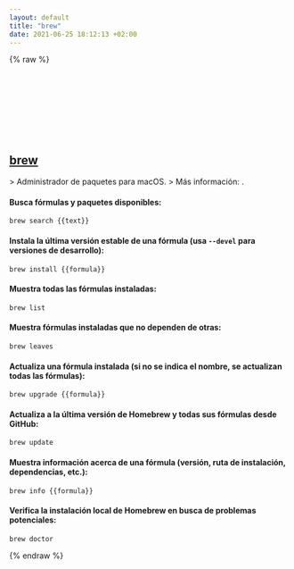 ```yaml
---
layout: default
title: "brew"
date: 2021-06-25 18:12:13 +02:00
---
```

{% raw %}
<h2 id="brew">
  <a href="/es/osx/brew.html">brew</a> <a href="#brew"><svg class="icon">
    <use href="/assets/images/unicode_sprite.svg#link" />
  </svg></a>
</h2>
> Administrador de paquetes para macOS.
> Más información: <https://brew.sh>.

#### Busca fórmulas y paquetes disponibles:
```shell
brew search {{text}}
```
#### Instala la última versión estable de una fórmula (usa `--devel` para versiones de desarrollo):
```shell
brew install {{formula}}
```
#### Muestra todas las fórmulas instaladas:
```shell
brew list
```
#### Muestra fórmulas instaladas que no dependen de otras:
```shell
brew leaves
```
#### Actualiza una fórmula instalada (si no se indica el nombre, se actualizan todas las fórmulas):
```shell
brew upgrade {{formula}}
```
#### Actualiza a la última versión de Homebrew y todas sus fórmulas desde GitHub:
```shell
brew update
```
#### Muestra información acerca de una fórmula (versión, ruta de instalación, dependencias, etc.):
```shell
brew info {{formula}}
```
#### Verifica la instalación local de Homebrew en busca de problemas potenciales:
```shell
brew doctor
```
{% endraw %}